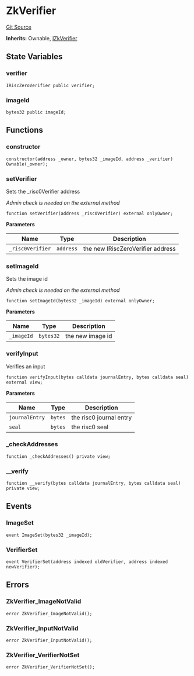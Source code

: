 # ZkVerifier
[Git Source](https://github.com/malda-protocol/malda-lending/blob/7babde64a69e0bddbfb8ee96e52976dd39acebdd/src\verifier\ZkVerifier.sol)

**Inherits:**
Ownable, [IZkVerifier](/src\verifier\ZkVerifier.sol\interface.IZkVerifier.md)


## State Variables
### verifier

```solidity
IRiscZeroVerifier public verifier;
```


### imageId

```solidity
bytes32 public imageId;
```


## Functions
### constructor


```solidity
constructor(address _owner, bytes32 _imageId, address _verifier) Ownable(_owner);
```

### setVerifier

Sets the _risc0Verifier address

*Admin check is needed on the external method*


```solidity
function setVerifier(address _risc0Verifier) external onlyOwner;
```
**Parameters**

|Name|Type|Description|
|----|----|-----------|
|`_risc0Verifier`|`address`|the new IRiscZeroVerifier address|


### setImageId

Sets the image id

*Admin check is needed on the external method*


```solidity
function setImageId(bytes32 _imageId) external onlyOwner;
```
**Parameters**

|Name|Type|Description|
|----|----|-----------|
|`_imageId`|`bytes32`|the new image id|


### verifyInput

Verifies an input


```solidity
function verifyInput(bytes calldata journalEntry, bytes calldata seal) external view;
```
**Parameters**

|Name|Type|Description|
|----|----|-----------|
|`journalEntry`|`bytes`|the risc0 journal entry|
|`seal`|`bytes`|the risc0 seal|


### _checkAddresses


```solidity
function _checkAddresses() private view;
```

### __verify


```solidity
function __verify(bytes calldata journalEntry, bytes calldata seal) private view;
```

## Events
### ImageSet

```solidity
event ImageSet(bytes32 _imageId);
```

### VerifierSet

```solidity
event VerifierSet(address indexed oldVerifier, address indexed newVerifier);
```

## Errors
### ZkVerifier_ImageNotValid

```solidity
error ZkVerifier_ImageNotValid();
```

### ZkVerifier_InputNotValid

```solidity
error ZkVerifier_InputNotValid();
```

### ZkVerifier_VerifierNotSet

```solidity
error ZkVerifier_VerifierNotSet();
```

